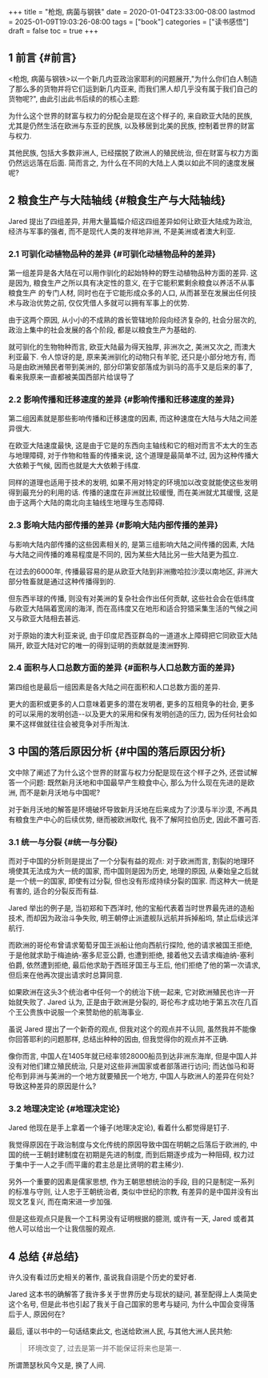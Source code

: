 +++
title = "枪炮, 病菌与钢铁"
date = 2020-01-04T23:33:00-08:00
lastmod = 2025-01-09T19:03:26-08:00
tags = ["book"]
categories = ["读书感悟"]
draft = false
toc = true
+++

## <span class="section-num">1</span> 前言 {#前言}

&lt;枪炮, 病菌与钢铁&gt;以一个新几内亚政治家耶利的问题展开,"为什么你们白人制造了那么多的货物并将它们运到新几内亚来,
而我们黑人却几乎没有属于我们自己的货物呢?",
由此引出此书后续的的核心主题:

为什么这个世界的财富与权力的分配会是现在这个样子的, 来自欧亚大陆的民族,
尤其是仍然生活在欧洲与东亚的民族, 以及移居到北美的民族,
控制着世界的财富与权力.

其他民族, 包括大多数非洲人, 已经摆脱了欧洲人的殖民统治, 但在财富与权力方面仍然远远落在后面.
简而言之, 为什么在不同的大陆上人类以如此不同的速度发展呢?


## <span class="section-num">2</span> 粮食生产与大陆轴线 {#粮食生产与大陆轴线}

Jared 提出了四组差异, 并用大量篇幅介绍这四组差异如何让欧亚大陆成为政治,
经济与军事的强者, 而不是现代人类的发祥地非洲, 不是美洲或者澳大利亚.


### <span class="section-num">2.1</span> 可驯化动植物品种的差异 {#可驯化动植物品种的差异}

第一组差异是各大陆在可以用作驯化的起始特种的野生动植物品种方面的差异.
这是因为, 粮食生产之所以具有决定性的意义,
在于它能积累剩余粮食以养活不从事粮食生产 的专门人材,
同时也在于它能形成众多的人口, 从而甚至在发展出任何技术与政治优势之前,
仅仅凭借人多就可以拥有军事上的优势.

由于这两个原因,
从小小的不成熟的酋长管辖地阶段向经济复杂的, 社会分层次的,
政治上集中的社会发展的各个阶段, 都是以粮食生产为基础的.

就可驯化的生物物种而言, 欧亚大陆最为得天独厚, 非洲次之, 美洲又次之,
而澳大利亚最下. 令人惊讶的是, 原来美洲驯化的动物只有羊驼,
还只是小部分地方有, 而马是由欧洲殖民者带到美洲的,
部分印第安部落成为驯马的高手又是后来的事了,
看来我原来一直都被美国西部片给误导了


### <span class="section-num">2.2</span> 影响传播和迁移速度的差异 {#影响传播和迁移速度的差异}

第二组因素就是那些影响传播和迁移速度的因素,
而这种速度在大陆与大陆之间差异很大.

在欧亚大陆速度最快, 这是由于它是的东西向主轴线和它的相对而言不太大的生态与地理障碍,
对于作物和牲畜的传播来说, 这个道理是最简单不过,
因为这种传播大大依赖于气候, 因而也就是大大依赖于纬度.

同样的道理也适用于技术的发明,
如果不用对特定的环境加以改变就能使这些发明得到最充分的利用的话.
传播的速度在非洲就比较缓慢, 而在美洲就尤其缓慢,
这是由于这两个大陆的南北向主轴线生地理与生态障碍.


### <span class="section-num">2.3</span> 影响大陆内部传播的差异 {#影响大陆内部传播的差异}

与影响大陆内部传播的这些因素相关的, 是第三组影响大陆之间传播的因素,
大陆与大陆之间传播的难易程度是不同的, 因为某些大陆比另一些大陆更为孤立.

在过去的6000年, 传播最容易的是从欧亚大陆到非洲撒哈拉沙漠以南地区,
非洲大部分牲畜就是通过这种传播得到的.

但东西半球的传播,
则没有对美洲的复杂社会作出任何贡献,
这些社会会在低纬度与欧亚大陆隔着宽阔的海洋,
而在高纬度又在地形和适合狩猎采集生活的气候之间又与欧亚大陆相去甚远.

对于原始的澳大利亚来说,
由于印度尼西亚群岛的一道道水上障碍把它同欧亚大陆隔开,
欧亚大陆对它的唯一的得到证明的贡献就是澳洲野狗.


### <span class="section-num">2.4</span> 面积与人口总数方面的差异 {#面积与人口总数方面的差异}

第四组也是最后一组因素是各大陆之间在面积和人口总数方面的差异.

更大的面积或更多的人口意味着更多的潜在发明者, 更多的互相竞争的社会,
更多的可以采用的发明创造--以及更大的采用和保有发明创造的压力,
因为任何社会如果不这样做就往往会被竞争对手所淘汰.


## <span class="section-num">3</span> 中国的落后原因分析 {#中国的落后原因分析}

文中除了阐述了为什么这个世界的财富与权力分配是现在这个样子之外,
还尝试解答一个问题: 既然新月沃地和中国最早产生粮食中心,
那么为什么现在先进的是欧洲, 而不是新月沃地与中国呢?

对于新月沃地的解答是环境破坏导致新月沃地在后来成为了沙漠与半沙漠,
不再具有粮食生产中心的后续优势, 继而被欧洲取代, 我不了解阿拉伯历史,
因此不置可否.


### <span class="section-num">3.1</span> 统一与分裂 {#统一与分裂}

而对于中国的分析则是提出了一个分裂有益的观点: 对于欧洲而言,
割裂的地理环境使其无法成为大一统的国家, 而中国则是因为历史, 地理的原因,
从秦始皇之后就是一个统一的国家, 即使有过分裂,
但也没有形成持续分裂的国家. 而这种大一统是有害的, 适合的分裂反而有益.

Jared 举出的例子是, 当初郑和下西洋时,
他的宝船代表着当时世界最先进的造船技术, 而却因为政治斗争失败,
明王朝停止派遣舰队远航并拆掉船坞, 禁止后续远洋航行.

而欧洲的哥伦布曾请求葡萄牙国王派船让他向西航行探险, 他的请求被国王拒绝,
于是他就求助于梅迪纳-塞多尼亚公爵, 也遭到拒绝,
接着他又去请求梅迪纳-塞利伯爵, 依然遭到拒绝,
最后他求助于西班牙国王与王后, 他们拒绝了他的第一次请求,
但后来在他再次提出请求时总算同意.

如果欧洲在这头3个统治者中任何一个的统治下统一起来,
它对欧洲殖民也许一开始就失败了. Jared 认为, 正是由于欧洲是分裂的,
哥伦布才成功地于第五次在几百个王公贵族中说服一个来赞助他的航海事业.

虽说 Jared 提出了一个新奇的观点, 但我对这个的观点并不认同,
虽然我并不能像你回答耶利的问题那样, 总结出种种的因由,
但我觉得你的观点并不正确.

像你而言, 中国人在1405年就已经率领28000船员到达非洲东海岸,
但是中国人并没有对他们建立殖民统治, 只是对这些非洲国家或者部落进行访问;
而达伽马和哥伦布到非洲与美洲的一个地方就要殖民一个地方,
中国人与欧洲人的差异在何处? 导致这种差异的原因是什么?


### <span class="section-num">3.2</span> 地理决定论 {#地理决定论}

Jared 他现在是手上拿着一个锤子(地理决定论), 看着什么都觉得是钉子.

我觉得原因在于政治制度与文化传统的原因导致中国在明朝之后落后于欧洲的,
中国的统一王朝封建制度在初期是先进的制度, 而到后期逐步成为一种阻碍,
权力过于集中于一人之手(而平庸的君主总是比贤明的君主稀少).

另外一个重要的因素是儒家思想, 作为王朝思想统治的手段,
目的只是制定一系列的标准与守则, 让人忠于王朝统治者, 类似中世纪的宗教,
有差异的是中国并没有出现文艺复兴, 而在南宋进一步加强.

但是这些观点只是我一个工科男没有证明根据的臆测, 或许有一天, Jared
或者其他人可以给出一个让我信服的观点.


## <span class="section-num">4</span> 总结 {#总结}

许久没有看过历史相关的著作, 虽说我自诩是个历史的爱好者.

Jared 这本书的确解答了我许多关于世界历史与现状的疑问,
甚至配得上人类简史这个名号, 但是此书也引起了我关于自己国家的思考与疑问,
为什么中国会变得落后于人, 原因何在?

最后, 谨以书中的一句话结束此文, 也送给欧洲人民, 与其他大洲人民共勉:

> 环境改变了, 过去是第一并不能保证将来也是第一.

所谓萧瑟秋风今又是, 换了人间.
